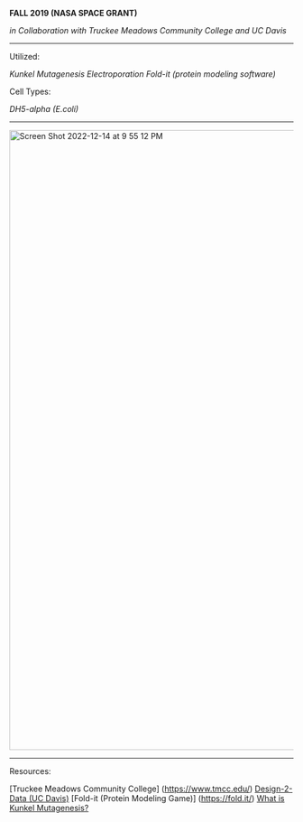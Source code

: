 **FALL 2019 (NASA SPACE GRANT)**

*in Collaboration with Truckee Meadows Community College and UC Davis*

----------------------------------

Utilized:

  *Kunkel Mutagenesis*
  *Electroporation*
  *Fold-it (protein modeling software)*
  

Cell Types:

  *DH5-alpha (E.coli)*
  
  
  -----------------------------

<img width="1098" alt="Screen Shot 2022-12-14 at 9 55 12 PM" src="https://user-images.githubusercontent.com/116330722/207784211-1c01a244-9511-49fe-9023-f70bb28e308c.png">


--------------------------------------------
Resources:

[Truckee Meadows Community College] (https://www.tmcc.edu/)
[Design-2-Data (UC Davis)](https://siegel.ucdavis.edu/design-2-data)
[Fold-it (Protein Modeling Game)] (https://fold.it/)
[What is Kunkel Mutagenesis?](https://bio.davidson.edu/molecular/kunkel/kunkel.html)
